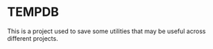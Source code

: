 # TEMPDB
This is a project used to save some utilities that may be useful across different projects.
